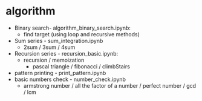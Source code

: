 # algorithm
* Binary search- algorithm_binary_search.ipynb: 
   * find target (using loop and recursive methods)
* Sum series - sum_integration.ipynb
   * 2sum / 3sum / 4sum
* Recursion series - recursion_basic.ipynb:
   * recursion / memoization 
      * pascal triangle / fibonacci / climbStairs
* pattern printing - print_pattern.ipynb
* basic numbers check - number_check.ipynb
   * armstrong number / all the factor of a number / perfect number / gcd / lcm 

   

